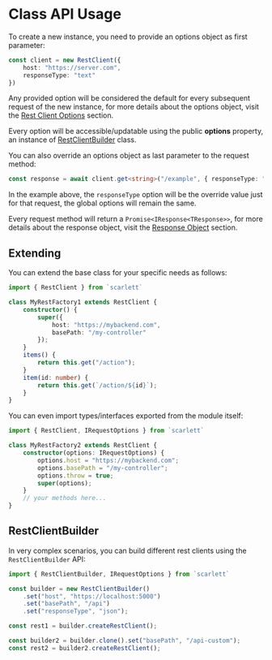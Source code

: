 # Class API Usage

To create a new instance, you need to provide an options object as first parameter:

```typescript
const client = new RestClient({
	host: "https://server.com",
	responseType: "text"
})
```

Any provided option will be considered the default for every subsequent request of the new instance, for more details about the options object, visit the [Rest Client Options](/api/rest-client-options) section.

Every option will be accessible/updatable using the public **options** property, an instance of [RestClientBuilder](#RestClientBuilder) class.

You can also override an options object as last parameter to the request method:

```typescript
const response = await client.get<string>("/example", { responseType: "text" })
```

In the example above, the `responseType` option will be the override value just for that request, the global options will remain the same.

Every request method will return a `Promise<IResponse<TResponse>>`, for more details about the response object, visit the [Response Object](/api/response-object) section.

## Extending

You can extend the base class for your specific needs as follows:

```typescript
import { RestClient } from `scarlett`

class MyRestFactory1 extends RestClient {
	constructor() {
		super({
			host: "https://mybackend.com",
			basePath: "/my-controller"
		});
	}
	items() {
		return this.get("/action");
	}
	item(id: number) {
		return this.get(`/action/${id}`);
	}
}
```

You can even import types/interfaces exported from the module itself:

```typescript
import { RestClient, IRequestOptions } from `scarlett`

class MyRestFactory2 extends RestClient {
	constructor(options: IRequestOptions) {
		options.host = "https://mybackend.com";
		options.basePath = "/my-controller";
		options.throw = true;
		super(options);
	}
	// your methods here...
}
```

## RestClientBuilder

In very complex scenarios, you can build different rest clients using the `RestClientBuilder` API:

```typescript
import { RestClientBuilder, IRequestOptions } from `scarlett`

const builder = new RestClientBuilder()
	.set("host", "https://localhost:5000")
	.set("basePath", "/api")
	.set("responseType", "json");

const rest1 = builder.createRestClient();

const builder2 = builder.clone().set("basePath", "/api-custom");
const rest2 = builder2.createRestClient();
```